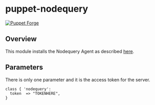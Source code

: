 # puppet-nodequery

[![Puppet
Forge](http://img.shields.io/puppetforge/v/threesquared/nodequery.svg)](https://forge.puppetlabs.com/threesquared/nodequery)

## Overview

This module installs the Nodequery Agent as described [here](https://nodequery.com/help/manual-installation).

## Parameters

There is only one parameter and it is the access token for the server.

```puppet
class { 'nodequery':
  token  => "TOKENHERE",
}
```
